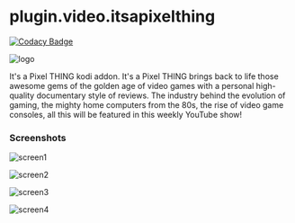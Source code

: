 # plugin.video.itsapixelthing

[![Codacy Badge](https://api.codacy.com/project/badge/Grade/57b7bcad73f541479cdaf66e6d7c0d2c)](https://www.codacy.com/app/92enen/plugin.video.itsapixelthing?utm_source=github.com&amp;utm_medium=referral&amp;utm_content=enen92/plugin.video.itsapixelthing&amp;utm_campaign=Badge_Grade)

![logo](https://github.com/enen92/plugin.video.itsapixelthing/raw/master/resources/images/icon.png)

It's a Pixel THING kodi addon. It's a Pixel THING brings back to life those awesome gems of the golden age of video games with a personal high-quality documentary style of reviews. The industry behind the evolution of gaming, the mighty home computers from the 80s, the rise of video game consoles, all this will be featured in this weekly YouTube show!

### Screenshots

![screen1](https://github.com/enen92/plugin.video.itsapixelthing/raw/master/resources/images/screenshot-1.png)

![screen2](https://github.com/enen92/plugin.video.itsapixelthing/raw/master/resources/images/screenshot-2.png)

![screen3](https://github.com/enen92/plugin.video.itsapixelthing/raw/master/resources/images/screenshot-3.png)

![screen4](https://github.com/enen92/plugin.video.itsapixelthing/raw/master/resources/images/screenshot-4.png)

